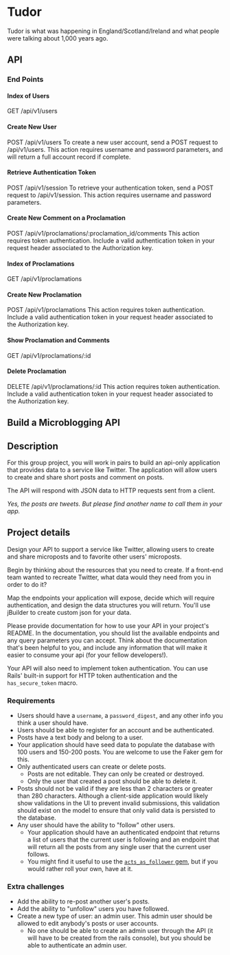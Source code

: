 # Tudor
Tudor is what was happening in England/Scotland/Ireland and what people were talking about 1,000 years ago.

## API
### End Points
#### Index of Users
GET	/api/v1/users

#### Create New User
POST	/api/v1/users
To create a new user account, send a POST request to /api/v1/users.  This action requires username and password parameters, and will return a full account record if complete. 

#### Retrieve Authentication Token
POST	/api/v1/session
To retrieve your authentication token, send a POST request to /api/v1/session.  This action requires username and password parameters.

#### Create New Comment on a Proclamation
POST	/api/v1/proclamations/:proclamation_id/comments
This action requires token authentication.  Include a valid authentication token in your request header associated to the Authorization key.

#### Index of Proclamations
GET	/api/v1/proclamations

#### Create New Proclamation
POST	/api/v1/proclamations
This action requires token authentication.  Include a valid authentication token in your request header associated to the Authorization key.

#### Show Proclamation and Comments
GET	/api/v1/proclamations/:id

#### Delete Proclamation
DELETE	/api/v1/proclamations/:id
This action requires token authentication.  Include a valid authentication token in your request header associated to the Authorization key.

## Build a Microblogging API

## Description

For this group project, you will work in pairs to build an api-only application that provides data to a service like Twitter. The application will allow users to create and share short posts and comment on posts.

The API will respond with JSON data to HTTP requests sent from a client.

_Yes, the posts are tweets. But please find another name to call them in your app._

## Project details

Design your API to support a service like Twitter, allowing users to create and share microposts and to favorite other users' microposts.

Begin by thinking about the resources that you need to create. If a front-end team wanted to recreate Twitter, what data would they need from you in order to do it?

Map the endpoints your application will expose, decide which will require authentication, and design the data structures you will return. You'll use jBuilder to create custom json for your data.

Please provide documentation for how to use your API in your project's README. In the documentation, you should list the available endpoints and any query parameters you can accept. Think about the documentation that's been helpful to you, and include any information that will make it easier to consume your api (for your fellow developers!).

Your API will also need to implement token authentication. You can use Rails' built-in support for HTTP token authentication and  the `has_secure_token` macro.

### Requirements

- Users should have a `username`, a `password_digest`, and any other info you think a user should have.
- Users should be able to register for an account and be authenticated.
- Posts have a text body and belong to a user.
- Your application should have seed data to populate the database with 100 users and 150-200 posts. You are welcome to use the Faker gem for this.
- Only authenticated users can create or delete posts.
  - Posts are not editable. They can only be created or destroyed.
  - Only the user that created a post should be able to delete it.
- Posts should not be valid if they are less than 2 characters or greater than 280 characters. Although a client-side application would likely show validations in the UI to prevent invalid submissions, this validation should exist on the model to ensure that only valid data is persisted to the database.
- Any user should have the ability to "follow" other users.
  - Your application should have an authenticated endpoint that returns a list of users that the current user is following and an endpoint that will return all the posts from any single user that the current user follows.
  - You might find it useful to use the [`acts_as_follower` gem](https://github.com/tcocca/acts_as_follower), but if you would rather roll your own, have at it.

### Extra challenges

- Add the ability to re-post another user's posts.
- Add the ability to "unfollow" users you have followed.
- Create a new type of user: an admin user. This admin user should be allowed to edit anybody's posts or user accounts.
  - No one should be able to create an admin user through the API (it will have to be created from the rails console), but you should be able to authenticate an admin user.
